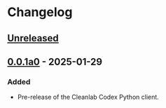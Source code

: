 # Changelog

## [Unreleased]

## [0.0.1a0] - 2025-01-29

### Added

- Pre-release of the Cleanlab Codex Python client.

[Unreleased]: https://github.com/cleanlab/cleanlab-codex/compare/v0.0.1a0...HEAD
[0.0.1a0]: https://github.com/cleanlab/cleanlab-codex/compare/267a93300f77c94e215d7697223931e7926cad9e...v0.0.1a0